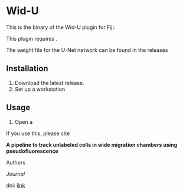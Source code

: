 # Wid-U

This is the binary of the Wid-U plugin for Fiji.

This plugin requires .

The weight file for the U-Net network can be found in the releases

## Installation

1. Download the latest release.
1. Set up a workstation

## Usage

1. Open a 

If you use this, please cite

**A pipeline to track unlabeled cells in wide migration chambers using pseudofluorescence**

Authors

_Journal_

doi: [link](link)
